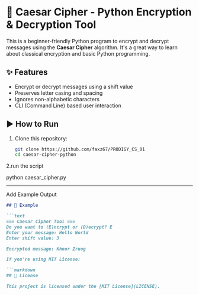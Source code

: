 # 🔐 Caesar Cipher - Python Encryption & Decryption Tool

This is a beginner-friendly Python program to encrypt and decrypt messages using the **Caesar Cipher** algorithm. It's a great way to learn about classical encryption and basic Python programming.
## ✨ Features

- Encrypt or decrypt messages using a shift value
- Preserves letter casing and spacing
- Ignores non-alphabetic characters
- CLI (Command Line) based user interaction
## ▶️ How to Run

1. Clone this repository:
   ```bash
   git clone https://github.com/faxz67/PRODIGY_CS_01
   cd caesar-cipher-python

2.run the script

 python caesar_cipher.py


---

 Add Example Output

```markdown
## 📌 Example

```text
=== Caesar Cipher Tool ===
Do you want to (E)ncrypt or (D)ecrypt? E
Enter your message: Hello World
Enter shift value: 3

Encrypted message: Khoor Zruog

If you're using MIT License:

```markdown
## 📄 License

This project is licensed under the [MIT License](LICENSE).

